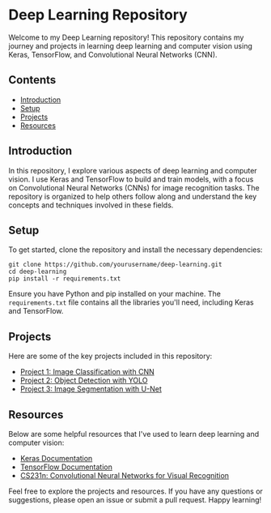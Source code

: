 <!DOCTYPE html>
<html lang="en">
<head>
<meta charset="UTF-8">
<meta name="viewport" content="width=device-width, initial-scale=1.0">


</head>
<body>
<div class="container">
  <h1>Deep Learning Repository</h1>
  <p>Welcome to my Deep Learning repository! This repository contains my journey and projects in learning deep learning and computer vision using Keras, TensorFlow, and Convolutional Neural Networks (CNN).</p>
  
  <h2>Contents</h2>
  <ul>
    <li><a href="#introduction">Introduction</a></li>
    <li><a href="#setup">Setup</a></li>
    <li><a href="#projects">Projects</a></li>
    <li><a href="#resources">Resources</a></li>
  </ul>

  <h2 id="introduction">Introduction</h2>
  <p>In this repository, I explore various aspects of deep learning and computer vision. I use Keras and TensorFlow to build and train models, with a focus on Convolutional Neural Networks (CNNs) for image recognition tasks. The repository is organized to help others follow along and understand the key concepts and techniques involved in these fields.</p>

  <h2 id="setup">Setup</h2>
  <p>To get started, clone the repository and install the necessary dependencies:</p>
  <pre><code class="code">git clone https://github.com/yourusername/deep-learning.git
cd deep-learning
pip install -r requirements.txt</code></pre>
  <p>Ensure you have Python and pip installed on your machine. The <code class="code">requirements.txt</code> file contains all the libraries you'll need, including Keras and TensorFlow.</p>

  <h2 id="projects">Projects</h2>
  <p>Here are some of the key projects included in this repository:</p>
  <ul>
    <li><a href="projects/project1.md">Project 1: Image Classification with CNN</a></li>
    <li><a href="projects/project2.md">Project 2: Object Detection with YOLO</a></li>
    <li><a href="projects/project3.md">Project 3: Image Segmentation with U-Net</a></li>
  </ul>

  <h2 id="resources">Resources</h2>
  <p>Below are some helpful resources that I've used to learn deep learning and computer vision:</p>
  <ul>
    <li><a href="https://keras.io/">Keras Documentation</a></li>
    <li><a href="https://www.tensorflow.org/">TensorFlow Documentation</a></li>
    <li><a href="https://cs231n.github.io/">CS231n: Convolutional Neural Networks for Visual Recognition</a></li>
  </ul>

  <p>Feel free to explore the projects and resources. If you have any questions or suggestions, please open an issue or submit a pull request. Happy learning!</p>
</div>
</body>
</html>
